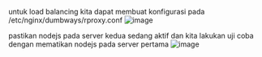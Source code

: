 untuk load balancing kita dapat membuat konfigurasi pada /etc/nginx/dumbways/rproxy.conf 
![image](https://user-images.githubusercontent.com/52950376/226778853-e12d9f75-47ed-41bd-bcbe-09a01fd6afe2.png)

pastikan nodejs pada server kedua sedang aktif dan kita lakukan uji coba dengan mematikan nodejs pada server pertama
![image](https://user-images.githubusercontent.com/52950376/226780630-ad98bc68-d5ae-4611-8a99-b59e6be745a1.png)
